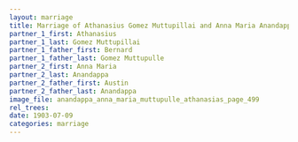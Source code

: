 ```yaml
---
layout: marriage
title: Marriage of Athanasius Gomez Muttupillai and Anna Maria Anandappa
partner_1_first: Athanasius
partner_1_last: Gomez Muttupillai
partner_1_father_first: Bernard
partner_1_father_last: Gomez Muttupulle
partner_2_first: Anna Maria
partner_2_last: Anandappa
partner_2_father_first: Austin
partner_2_father_last: Anandappa
image_file: anandappa_anna_maria_muttupulle_athanasias_page_499
rel_trees:
date: 1903-07-09
categories: marriage
---
```


